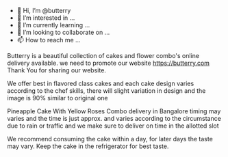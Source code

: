 - 👋 Hi, I’m @butterry
- 👀 I’m interested in ...
- 🌱 I’m currently learning ...
- 💞️ I’m looking to collaborate on ...
- 📫 How to reach me ...

<!---
butterry/butterry is a ✨ special ✨ repository because its `README.md` (this file) appears on your GitHub profile.
You can click the Preview link to take a look at your changes.
--->
Butterry is a beautiful collection of cakes and flower combo's
online delivery available.
we need to promote our website https://butterry.com
Thank You for sharing our website.


We offer best in flavored class cakes and each cake design varies according to the chef skills, there will slight variation in design and the image is 90% similar to original one

Pineapple Cake With Yellow Roses Combo delivery in Bangalore timing may varies and the time is just approx. and varies according to the circumstance due to rain or traffic and we make sure to deliver on time in the allotted slot

We recommend consuming the cake within a day, for later days the taste may vary. Keep the cake in the refrigerator for best taste.
